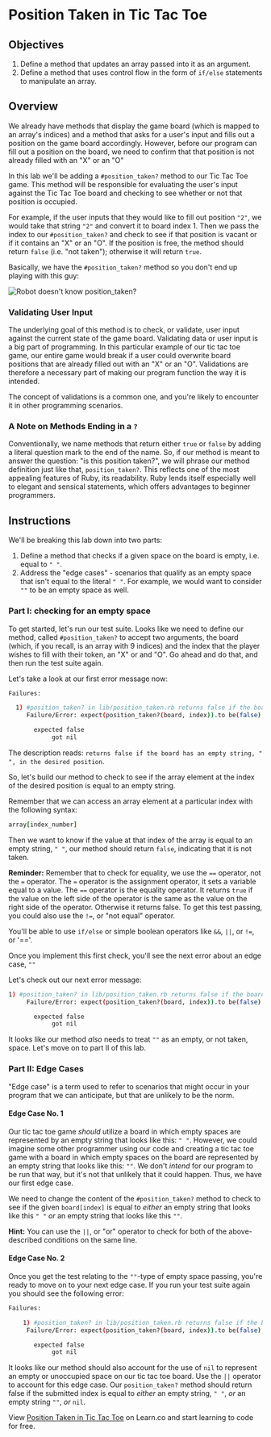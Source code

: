 # Position Taken in Tic Tac Toe

## Objectives

1. Define a method that updates an array passed into it as an argument.
2. Define a method that uses control flow in the form of `if/else` statements to manipulate an array.

## Overview

We already have methods that display the game board (which is mapped to an array's indices) and a method that asks for a user's input and fills out a position on the game board accordingly. However, before our program can fill out a position on the board, we need to confirm that that position is not already filled with an "X" or an "O"

In this lab we'll be adding a `#position_taken?` method to our Tic Tac Toe game. This method will be responsible for evaluating the user's input against the Tic Tac Toe board and checking to see whether or not that position is occupied.

For example, if the user inputs that they would like to fill out position `"2"`, we would take that string `"2"` and convert it to board index 1. Then we pass the index to our `#position_taken?` and check to see if that position is vacant or if it contains an "X" or an "O". If the position is free, the method should return `false` (i.e. "not taken"); otherwise it will return `true`.

Basically, we have the `#position_taken?` method so you don't end up playing with this guy:

![Robot doesn't know `position_taken?`](https://curriculum-content.s3.amazonaws.com/web-development/ruby/tic_tac_toe_robot.gif "Nobody wants to play tic-tac-toe with this guy!")

### Validating User Input

The underlying goal of this method is to check, or validate, user input against the current state of the game board. Validating data or user input is a big part of programming. In this particular example of our tic tac toe game, our entire game would break if a user could overwrite board positions that are already filled out with an "X" or an "O". Validations are therefore a necessary part of making our program function the way it is intended.

The concept of validations is a common one, and you're likely to encounter it in other programming scenarios.

### A Note on Methods Ending in a `?`

Conventionally, we name methods that return either `true` or `false` by adding a literal question mark to the end of the name. So, if our method is meant to answer the question: "is this position taken?", we will phrase our method definition just like that, `position_taken?`. This reflects one of the most appealing features of Ruby, its readability. Ruby lends itself especially well to elegant and sensical statements, which offers advantages to beginner programmers.

## Instructions

We'll be breaking this lab down into two parts:

1. Define a method that checks if a given space on the board is empty, i.e. equal to `" "`.
2. Address the "edge cases" - scenarios that qualify as an empty space that isn't equal to the literal `" "`. For example, we would want to consider `""` to be an empty space as well.

### Part I: checking for an empty space

To get started, let's run our test suite. Looks like we need to define our method, called `#position_taken?` to accept two arguments, the board (which, if you recall, is an array with 9 indices) and the index that the player wishes to fill with their token, an "X" or and "O". Go ahead and do that, and then run the test suite again.

Let's take a look at our first error message now:

```bash
Failures:

  1) #position_taken? in lib/position_taken.rb returns false if the board has an empty string " " in the position
     Failure/Error: expect(position_taken?(board, index)).to be(false)

       expected false
            got nil
```

The description reads: `returns false if the board has an empty string, " ", in the desired position`.

So, let's build our method to check to see if the array element at the index of the desired position is equal to an empty string.

Remember that we can access an array element at a particular index with the following syntax:

```ruby
array[index_number]
```

Then we want to know if the value at that index of the array is equal to an empty string, `" "`, our method should return `false`, indicating that it is not taken.

**Reminder:** Remember that to check for equality, we use the `==` operator, not the `=` operator. The `=` operator is the assignment operator, it sets a variable equal to a value. The `==` operator is the equality operator. It returns `true` if the value on the left side of the operator is the same as the value on the right side of the operator. Otherwise it returns false. To get this test passing, you could also use the `!=`, or "not equal" operator.

You'll be able to use `if/else` or simple boolean operators like `&&`, `||`, or `!=`, or '=='.

Once you implement this first check, you'll see the next error about an edge case, `""`

Let's check out our next error message:

```bash
1) #position_taken? in lib/position_taken.rb returns false if the board has an empty string "" in the position
     Failure/Error: expect(position_taken?(board, index)).to be(false)

       expected false
            got nil
```

It looks like our method *also* needs to treat `""` as an empty, or not taken, space. Let's move on to part II of this lab.

### Part II: Edge Cases

"Edge case" is a term used to refer to scenarios that might occur in your program that we can anticipate, but that are unlikely to be the norm.

#### Edge Case No. 1

Our tic tac toe game *should* utilize a board in which empty spaces are represented by an empty string that looks like this: `" "`. However, we could imagine some other programmer using our code and creating a tic tac toe game with a board in which empty spaces on the board are represented by an empty string that looks like this: `""`. We don't *intend* for our program to be run that way, but it's not that unlikely that it could happen. Thus, we have our first edge case.

We need to change the content of the `#position_taken?` method to check to see if the given `board[index]` is equal to *either* an empty string that looks like this `" "` *or* an empty string that looks like this `""`.

**Hint:** You can use the `||`, or "or" operator to check for both of the above-described conditions on the same line.

#### Edge Case No. 2

Once you get the test relating to the `""`-type of empty space passing, you're ready to move on to your next edge case. If you run your test suite again you should see the following error:

```bash
Failures:

    1) #position_taken? in lib/position_taken.rb returns false if the board has nil in the position
     Failure/Error: expect(position_taken?(board, index)).to be(false)

       expected false
            got nil
```

It looks like our method should also account for the use of `nil` to represent an empty or unoccupied space on our tic tac toe board. Use the `||` operator to account for this edge case. Our `position_taken?` method should return false if the submitted index is equal to *either* an empty string, `" "`, *or* an empty string `""`, *or* `nil`.

<p data-visibility='hidden'>View <a href='https://learn.co/lessons/ttt-6-position-taken-rb' title='Position Taken in Tic Tac Toe'>Position Taken in Tic Tac Toe</a> on Learn.co and start learning to code for free.</p>
